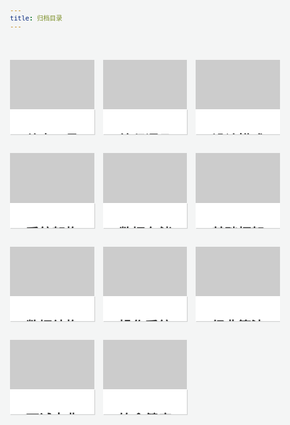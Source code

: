 ```yaml
---
title: 归档目录
---
```


<style>
body, html {
    word-break: break-word;
    background-color: #f4f5f5;
}
body {
    font-size: 12px;
    line-height: normal;
}
div {
    display: block;
}

.events-wrap {
    overflow: hidden;
    width: 100%;
}

.events-list {
    margin-top: 35px;
    display: flex;
    flex-wrap: wrap;
    align-items: stretch;
    margin-left: -7px;
    margin-right: -7px;
}

.events {
    cursor: pointer;
    width: 25%;
    padding-left: 7px;
    padding-right: 7px;
    box-sizing: border-box;
    transition: all .2s linear;
    position: relative;
    margin-bottom: 30px;
}

@media (max-width: 960px) {
    .events {
        width: 33.33%;
    }
}

@media (max-width: 720px) {
    .events {
        width: 50%;
    }
}

@media (max-width: 480px) {
    .events {
        width: 100%;
    }
}
a {
    text-decoration: none;
    cursor: pointer;
    color: #909090;
}

a:hover {
    text-decoration: none;
    cursor: pointer;
    color: #909090;
}

.events .events-inner .banner {
    padding-top: 58.82%;
    background-color: #ccc;
    background-repeat: no-repeat;
}

.events:before {
    content: "";
    position: absolute;
    left: 7px;
    right: 7px;
    top: 0;
    bottom: 0;
    z-index: -1;
    border-radius: 2px;
    overflow: hidden;
    background-color: #fff;
    transition: all .2s linear;
    box-shadow: 1px 1px 1px rgba(0,0,0,.15);
}
.message .title {
    display: -webkit-box;
    overflow: hidden;
    text-overflow: ellipsis;
    -webkit-box-orient: vertical;
    -webkit-line-clamp: 2;
    height: 40px;
    font-size: 14px;
    font-weight: 700;
    text-align: center;
    background-color: #fff;
    color: #333;
    line-height:40px;
    transition: all .2s linear;
    box-shadow: 1px 1px 1px rgba(0,0,0,.15);
}
</style>

<div class="events-wrap">
    <div class="events-list">
        <a  class="events" href="effect-tool.html" rel="nofollow noopener noreferrer" target="_blank">
            <div class="events-inner">
                <div class="banner" style="background-image: url(/images/cover.jpg); background-size: cover;">
                </div>
                <div class="message">
                    <div class="title"><h2>效率工具</h2></div>
                </div>
            </div>
        </a>
        <a  class="events" href="program-lang.html" rel="nofollow noopener noreferrer" target="_blank">
            <div class="events-inner">
                <div class="banner" style="background-image: url(/images/cover.jpg); background-size: cover;">
                </div>
                <div class="message">
                    <div class="title"><h2>编程语言</h2></div>
                </div>
            </div>
        </a>
        <a  class="events" href="design-pattern.html" rel="nofollow noopener noreferrer" target="_blank">
            <div class="events-inner">
                <div class="banner" style="background-image: url(/images/cover.jpg); background-size: cover;">
                </div>
                <div class="message">
                    <div class="title"><h2>设计模式</h2></div>
                </div>
            </div>
        </a>
        <a  class="events" href="system-arch.html" rel="nofollow noopener noreferrer" target="_blank">
            <div class="events-inner">
                <div class="banner" style="background-image: url(/images/cover.jpg); background-size: cover;">
                </div>
                <div class="message">
                    <div class="title"><h2>系统架构</h2></div>
                </div>
            </div>
        </a>
        <a  class="events" href="data-storage.html" rel="nofollow noopener noreferrer" target="_blank">
            <div class="events-inner">
                <div class="banner" style="background-image: url(/images/cover.jpg); background-size: cover;">
                </div>
                <div class="message">
                    <div class="title"><h2>数据存储</h2></div>
                </div>
            </div>
        </a>
        <a  class="events" href="basic-framework.html" rel="nofollow noopener noreferrer" target="_blank">
            <div class="events-inner">
                <div class="banner" style="background-image: url(/images/cover.jpg); background-size: cover;">
                </div>
                <div class="message">
                    <div class="title"><h2>基础框架</h2></div>
                </div>
            </div>
        </a>
        <a  class="events" href="data-structure.html" rel="nofollow noopener noreferrer" target="_blank">
            <div class="events-inner">
                <div class="banner" style="background-image: url(/images/cover.jpg); background-size: cover;">
                </div>
                <div class="message">
                    <div class="title"><h2>数据结构</h2></div>
                </div>
            </div>
        </a>
        <a  class="events" href="operating-system.html" rel="nofollow noopener noreferrer" target="_blank">
            <div class="events-inner">
                <div class="banner" style="background-image: url(/images/cover.jpg); background-size: cover;">
                </div>
                <div class="message">
                    <div class="title"><h2>操作系统</h2></div>
                </div>
            </div>
        </a>
        <a  class="events" href="classical-algorithm.html" rel="nofollow noopener noreferrer" target="_blank">
            <div class="events-inner">
                <div class="banner" style="background-image: url(/images/cover.jpg); background-size: cover;">
                </div>
                <div class="message">
                    <div class="title"><h2>经典算法</h2></div>
                </div>
            </div>
        </a>
        <a  class="events" href="interview-bible.html" rel="nofollow noopener noreferrer" target="_blank">
            <div class="events-inner">
                <div class="banner" style="background-image: url(/images/cover.jpg); background-size: cover;">
                </div>
                <div class="message">
                    <div class="title"><h2>面试宝典</h2></div>
                </div>
            </div>
        </a>
        <a  class="events" href="healthy-diet.html" rel="nofollow noopener noreferrer" target="_blank">
            <div class="events-inner">
                <div class="banner" style="background-image: url(/images/cover.jpg); background-size: cover;">
                </div>
                <div class="message">
                    <div class="title"><h2>饮食健康</h2></div>
                </div>
            </div>
        </a>
    </div>
</div>